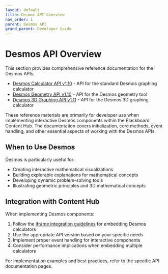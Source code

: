 ```yaml
---
layout: default
title: Desmos API Overview
nav_order: 1
parent: Desmos API
grand_parent: Developer Guide
---
```


# Desmos API Overview

This section provides comprehensive reference documentation for the Desmos APIs:

- [Desmos Calculator API v1.10](./calculator-api.md) - API for the standard Desmos graphing calculator
- [Desmos Geometry API v1.10](./geometry-api.md) - API for the Desmos geometry tool
- [Desmos 3D Graphing API v1.11](./3d-graphing-api.md) - API for the Desmos 3D graphing calculator

These reference materials are primarily for developer use when implementing interactive Desmos components within the Blackboard Content Hub. The documentation covers initialization, core methods, event handling, and other essential aspects of working with the Desmos APIs.

## When to Use Desmos

Desmos is particularly useful for:

- Creating interactive mathematical visualizations
- Building explorable explanations for mathematical concepts
- Developing dynamic problem-solving tools
- Illustrating geometric principles and 3D mathematical concepts

## Integration with Content Hub

When implementing Desmos components:

1. Follow the [iframe integration guidelines](../iframe-integration.md) for embedding Desmos calculators
2. Use the appropriate API version based on your specific needs
3. Implement proper event handling for interactive components
4. Consider performance implications when embedding multiple calculators

For implementation examples and best practices, refer to the specific API documentation pages.